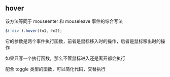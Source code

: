 ## hover

该方法等同于 mouseenter 和 mouseleave 事件的综合写法

```javascript
$('div').hover(fn1, fn2);
```

它的参数是两个事件执行函数，前者是鼠标移入时的操作，后者是鼠标移出时的操作

如果只写一个执行函数，那么不管鼠标进入还是离开都会执行

配合 toggle 类型的函数，可以简化代码，交替执行